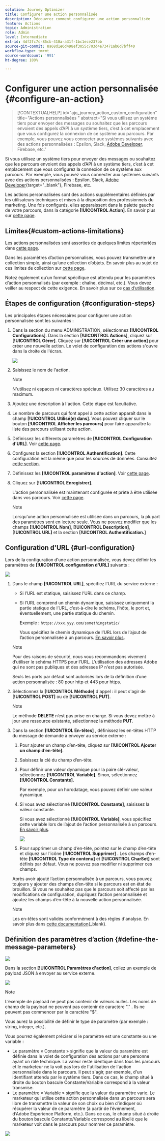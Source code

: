 ```yaml
---
solution: Journey Optimizer
title: Configurer une action personnalisée
description: Découvrez comment configurer une action personnalisée
feature: Actions
topic: Administration
role: Admin
level: Intermediate
exl-id: 4df2fc7c-85cb-410a-a31f-1bc1ece237bb
source-git-commit: 8a68d1e6d498ef3055c703d4e73471ab6d7bff40
workflow-type: tm+mt
source-wordcount: '991'
ht-degree: 100%

---
```


# Configurer une action personnalisée {#configure-an-action}

>[!CONTEXTUALHELP]
>id="ajo_journey_action_custom_configuration"
>title="Actions personnalisées "
>abstract="Si vous utilisez un système tiers pour envoyer des messages ou souhaitez que les parcours envoient des appels d’API à un système tiers, c’est à cet emplacement que vous configurez la connexion de ce système aux parcours. Par exemple, vous pouvez vous connecter aux systèmes suivants avec des actions personnalisées : Epsilon, Slack, [Adobe Developer](https://developer.adobe.com/), Firebase, etc."

Si vous utilisez un système tiers pour envoyer des messages ou souhaitez que les parcours envoient des appels d’API à un système tiers, c’est à cet emplacement que vous configurez la connexion de ce système aux parcours. Par exemple, vous pouvez vous connecter aux systèmes suivants avec des actions personnalisées : Epsilon, Slack, [Adobe Developer](https://developer.adobe.com){target=&quot;_blank&quot;}, Firebase, etc.

Les actions personnalisées sont des actions supplémentaires définies par les utilisateurs techniques et mises à la disposition des professionnels du marketing. Une fois configurés, elles apparaissent dans la palette gauche de votre parcours, dans la catégorie **[!UICONTROL Action]**. En savoir plus sur [cette page](../building-journeys/about-journey-activities.md#action-activities).

## Limites{#custom-actions-limitations}

Les actions personnalisées sont assorties de quelques limites répertoriées dans [cette page](../start/guardrails.md).

Dans les paramètres d’action personnalisés, vous pouvez transmettre une collection simple, ainsi qu’une collection d’objets. En savoir plus au sujet de ces limites de collection sur [cette page](../building-journeys/collections.md#limitations).

Notez également qu’un format spécifique est attendu pour les paramètres d’action personnalisés (par exemple : chaîne, décimal, etc.). Vous devez veiller au respect de cette exigence. En savoir plus sur ce [cas d’utilisation](../building-journeys/collections.md).


## Étapes de configuration {#configuration-steps}

Les principales étapes nécessaires pour configurer une action personnalisée sont les suivantes :

1. Dans la section du menu ADMINISTRATION, sélectionnez **[!UICONTROL Configurations]**. Dans la section **[!UICONTROL Actions]**, cliquez sur **[!UICONTROL Gérer]**. Cliquez sur **[!UICONTROL Créer une action]** pour créer une nouvelle action. Le volet de configuration des actions s&#39;ouvre dans la droite de l&#39;écran.

   ![](assets/custom2.png)

1. Saisissez le nom de l&#39;action.

   >[!NOTE]
   >
   >N&#39;utilisez ni espaces ni caractères spéciaux. Utilisez 30 caractères au maximum.

1. Ajoutez une description à l&#39;action. Cette étape est facultative.
1. Le nombre de parcours qui font appel à cette action apparaît dans le champ **[!UICONTROL Utilisé(e) dans]**. Vous pouvez cliquer sur le bouton **[!UICONTROL Afficher les parcours]** pour faire apparaître la liste des parcours utilisant cette action.
1. Définissez les différents paramètres de **[!UICONTROL Configuration d&#39;URL]**. Voir [cette page](../action/about-custom-action-configuration.md#url-configuration).
1. Configurez la section **[!UICONTROL Authentification]**. Cette configuration est la même que pour les sources de données.  Consultez [cette section](../datasource/external-data-sources.md#custom-authentication-mode).
1. Définissez les **[!UICONTROL paramètres d&#39;action]**. Voir [cette page](../action/about-custom-action-configuration.md#define-the-message-parameters).
1. Cliquez sur **[!UICONTROL Enregistrer]**.

   L&#39;action personnalisée est maintenant configurée et prête à être utilisée dans vos parcours. Voir [cette page](../building-journeys/about-journey-activities.md#action-activities).

   >[!NOTE]
   >
   >Lorsqu&#39;une action personnalisée est utilisée dans un parcours, la plupart des paramètres sont en lecture seule. Vous ne pouvez modifier que les champs **[!UICONTROL Nom]**, **[!UICONTROL Description]**, **[!UICONTROL URL]** et la section **[!UICONTROL Authentification.]**

## Configuration d&#39;URL {#url-configuration}

Lors de la configuration d&#39;une action personnalisée, vous devez définir les paramètres de **[!UICONTROL configuration d&#39;URL]** suivants :

![](assets/journeyurlconfiguration.png)

1. Dans le champ **[!UICONTROL URL]**, spécifiez l&#39;URL du service externe :

   * Si l’URL est statique, saisissez l’URL dans ce champ.

   * Si l’URL comprend un chemin dynamique, saisissez uniquement la partie statique de l’URL, c’est-à-dire le schéma, l’hôte, le port et, éventuellement, une partie statique du chemin.

      Exemple : `https://xxx.yyy.com/somethingstatic/`

      Vous spécifiez le chemin dynamique de l’URL lors de l’ajout de l’action personnalisée à un parcours. [En savoir plus](../building-journeys/using-custom-actions.md).
   >[!NOTE]
   >
   >Pour des raisons de sécurité, nous vous recommandons vivement d’utiliser le schéma HTTPS pour l’URL. L&#39;utilisation des adresses Adobe qui ne sont pas publiques et des adresses IP n&#39;est pas autorisée.
   >
   >Seuls les ports par défaut sont autorisés lors de la définition d’une action personnalisée : 80 pour http et 443 pour https.

1. Sélectionnez la **[!UICONTROL Méthode]** d&#39;appel : il peut s&#39;agir de **[!UICONTROL POST]** ou de **[!UICONTROL PUT]**.

   >[!NOTE]
   >
   > Le méthode **DELETE** n’est pas prise en charge. Si vous devez mettre à jour une ressource existante, sélectionnez la méthode **PUT**.

1. Dans la section **[!UICONTROL En-têtes]** , définissez les en-têtes HTTP du message de demande à envoyer au service externe :
   1. Pour ajouter un champ d’en-tête, cliquez sur **[!UICONTROL Ajouter un champ d’en-tête]**.
   1. Saisissez la clé du champ d’en-tête.
   1. Pour définir une valeur dynamique pour la paire clé-valeur, sélectionnez **[!UICONTROL Variable]**. Sinon, sélectionnez **[!UICONTROL Constante]**.

      Par exemple, pour un horodatage, vous pouvez définir une valeur dynamique.

   1. Si vous avez sélectionné **[!UICONTROL Constante]**, saisissez la valeur constante.

      Si vous avez sélectionné **[!UICONTROL Variable]**, vous spécifiez cette variable lors de l’ajout de l’action personnalisée à un parcours. [En savoir plus](../building-journeys/using-custom-actions.md).

      ![](assets/journeyurlconfiguration2.png)

   1. Pour supprimer un champ d’en-tête, pointez sur le champ d’en-tête et cliquez sur l’icône **[!UICONTROL Supprimer]** .
   Les champs d’en-tête **[!UICONTROL Type de contenu]** et **[!UICONTROL CharSet]** sont définis par défaut. Vous ne pouvez pas modifier ni supprimer ces champs.

   Après avoir ajouté l’action personnalisée à un parcours, vous pouvez toujours y ajouter des champs d’en-tête si le parcours est en état de brouillon. Si vous ne souhaitez pas que le parcours soit affecté par les modifications de configuration, dupliquez l’action personnalisée et ajoutez les champs d’en-tête à la nouvelle action personnalisée.

   >[!NOTE]
   >
   >Les en-têtes sont validés conformément à des règles d&#39;analyse. En savoir plus dans [cette documentation](https://tools.ietf.org/html/rfc7230#section-3.2.4){_blank}.

## Définition des paramètres d’action {#define-the-message-parameters}

![](assets/messageparameterssection.png)

Dans la section **[!UICONTROL Paramètres d&#39;action]**, collez un exemple de payload JSON à envoyer au service externe.

![](assets/customactionpayloadmessage.png)

>[!NOTE]
>
>L’exemple de payload ne peut pas contenir de valeurs nulles. Les noms de champ de la payload ne peuvent pas contenir de caractère &quot;.&quot; . Ils ne peuvent pas commencer par le caractère &quot;$&quot;.

Vous aurez la possibilité de définir le type de paramètre (par exemple : string, integer, etc.).

Vous pourrez également préciser si le paramètre est une constante ou une variable :

* Le paramètre « Constante » signifie que la valeur du paramètre est définie dans le volet de configuration des actions par une personne ayant un rôle technique. La valeur reste identique dans tous les parcours et le marketeur ne la voit pas lors de l&#39;utilisation de l&#39;action personnalisée dans le parcours. Il peut s&#39;agir, par exemple, d&#39;un identifiant attendu par le système tiers. Dans ce cas, le champ situé à droite du bouton bascule Constante/Variable correspond à la valeur transmise.
* Le paramètre « Variable » signifie que la valeur du paramètre varie. Le marketeur qui utilise cette action personnalisée dans un parcours sera libre de transmettre la valeur de son choix ou bien d’indiquer où récupérer la valeur de ce paramètre (à partir de l’événement, d‘Adobe Experience Platform, etc.). Dans ce cas, le champ situé à droite du bouton bascule Constante/Variable correspond au libellé que le marketeur voit dans le parcours pour nommer ce paramètre.

![](assets/customactionpayloadmessage2.png)
